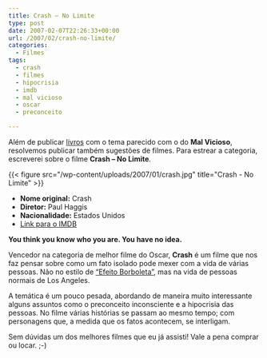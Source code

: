 ```yaml
---
title: Crash – No Limite
type: post
date: 2007-02-07T22:26:33+00:00
url: /2007/02/crash-no-limite/
categories:
  - Filmes
tags:
  - crash
  - filmes
  - hipocrisia
  - imdb
  - mal vicioso
  - oscar
  - preconceito

---
```

Além de publicar [livros][1] com o tema parecido com o do **Mal Vicioso**, resolvemos publicar também sugestões de filmes. Para estrear a categoria, escreverei sobre o filme **Crash – No Limite**.

{{< figure src="/wp-content/uploads/2007/01/crash.jpg" title="Crash - No Limite" >}}

  * **Nome original:** Crash
  * **Diretor:** Paul Haggis
  * **Nacionalidade:** Estados Unidos
  * [Link para o IMDB][2]

**You think you know who you are. You have no idea.**

Vencedor na categoria de melhor filme do Oscar, **Crash** é um filme que nos faz pensar sobre como um fato isolado pode mexer com a vida de várias pessoas. Não no estilo de [“Efeito Borboleta”][3], mas na vida de pessoas normais de Los Angeles.

A temática é um pouco pesada, abordando de maneira muito interessante alguns assuntos como o preconceito inconsciente e a hipocrisia das pessoas. No filme várias histórias se passam ao mesmo tempo; com personagens que, a medida que os fatos acontecem, se interligam.

Sem dúvidas um dos melhores filmes que eu já assisti! Vale a pena comprar ou locar. ;-)

 [1]: /categorias/mal-vicioso/livros
 [2]: http://www.imdb.com/title/tt0375679/
 [3]: http://www.imdb.com/title/tt0289879/

